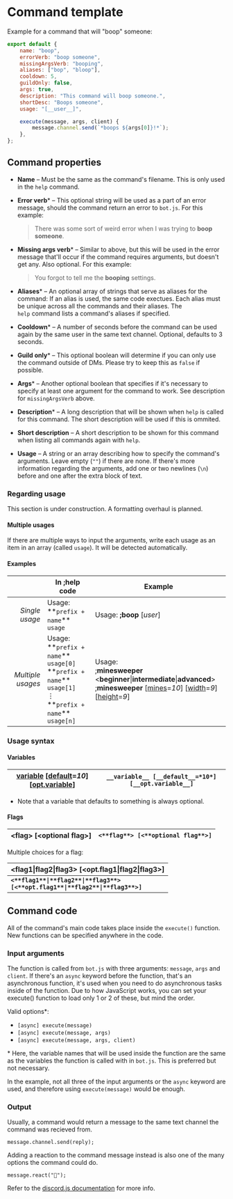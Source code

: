 # Command template

Example for a command that will "boop" someone:

```javascript
export default {
    name: "boop",
    errorVerb: "boop someone",
    missingArgsVerb: "booping",
    aliases: ["bop", "bloop"],
    cooldown: 5,
    guildOnly: false,
    args: true,
    description: "This command will boop someone.",
    shortDesc: "Boops someone",
    usage: "[__user__]",

    execute(message, args, client) {
        message.channel.send(`*boops ${args[0]}!*`);
    },
};
```

## Command properties

* **Name** – Must be the same as the command's filename. This is only used in the `help`&nbsp;command.

* **Error verb*** – This optional string will be used as a part of an error message, should the command return an error to&nbsp;`bot.js`. For this example:

  > There was some sort of weird error when I was trying to **boop someone**.

* **Missing args verb*** – Similar to above, but this will be used in the error message that'll occur if the command requires arguments, but doesn't get any. Also optional. For this example:

  > You forgot to tell me the **booping** settings.

* **Aliases*** – An optional array of strings that serve as aliases for the command: If an alias is used, the same code exectues. Each alias must be unique across all the commands and their aliases. The `help`&nbsp;command lists a command's aliases if specified.

* **Cooldown*** – A number of seconds before the command can be used again by the same user in the same text channel. Optional, defaults to 3 seconds.

* **Guild only*** – This optional boolean will determine if you can only use the command outside of DMs. Please try to keep this as&nbsp;`false` if possible.

* **Args*** – Another optional boolean that specifies if it's necessary to specify at least one argument for the command to work. See description for&nbsp;`missingArgsVerb` above.

* **Description*** – A long description that will be shown when `help`&nbsp;is called for this command. The short description will be used if this is ommited.

* **Short description** – A short description to be shown for this command when listing all commands again with `help`.

* **Usage** – A string or an array describing how to specify the command's arguments. Leave empty&nbsp;(`""`) if there are none. If there's more information regarding the arguments, add one or two newlines&nbsp;(`\n`) before and one after the extra block of text.

### Regarding usage

This section is under construction. A formatting overhaul is planned.

#### Multiple usages

If there are multiple ways to input the arguments, write each usage as an item in an array (called `usage`). It will be detected automatically.

#### Examples

  |                  |In ;help code                       |Example                    |
  |-----------------:|------------------------------------|---------------------------|
  |*Single usage*    |Usage: \*\*`prefix + name`\*\* `usage`  |Usage: **;boop** \[*user*\]|
  |*Multiple usages* |Usage:<br>\*\*`prefix + name`\*\* `usage[0]`<br>\*\*`prefix + name`\*\* `usage[1]`<br>⋮<br>\*\*`prefix + name`\*\* `usage[n]`|Usage:<br>;**minesweeper** \<**beginner**\|**intermediate**\|**advanced**\><br>;**minesweeper** \[<u>mines</u>=*10*\] \[<u>width</u>=*9*\] \[<u>height</u>=*9*\]|

### Usage syntax

#### Variables

|<u>variable</u> \[<u>default</u>=*10*\] \[<u>opt.variable</u>\]|`__variable__ [__default__=*10*] [__opt.variable__]`|
|--------------------------------------------------|------------------------------------------------|

* Note that a variable that defaults to something is always optional.

#### Flags

|\<**flag**\> \[\<**optional&nbsp;flag**\>\]|`<**flag**> [<**optional flag**>]`|
|-------------------------------------------|----------------------------------|

Multiple choices for a flag:

|\<**flag1**\|**flag2**\|**flag3**\> \[\<**opt.flag1**\|**flag2**\|**flag3**\>\]|
|-------------------------------------------------------------------------------|
**<code><\*\*flag1\*\*\|\*\*flag2\*\*\|\*\*flag3\*\*> [<\*\*opt.flag1\*\*\|\*\*flag2\*\*\|\*\*flag3\*\*>]</code>**|

## Command code

All of the command's main code takes place inside the `execute()`&nbsp;function. New functions can be specified anywhere in the code.

### Input arguments

The function is called from `bot.js` with three arguments: `message`, `args` and `client`. If there's an `async` keyword before the function, that's an asynchronous function, it's used when you need to do asynchronous tasks inside of the function. Due to how JavaScript works, you can set your execute()&nbsp;function to load only 1&nbsp;or 2 of these, but mind the order.

Valid options*:

* `[async] execute(message)`
* `[async] execute(message, args)`
* `[async] execute(message, args, client)`

\* Here, the variable names that will be used inside the function are the same as the variables the function is called with in `bot.js`. This is preferred but not necessary.

In the example, not all three of the input arguments or the `async` keyword are used, and therefore using `execute(message)` would be enough.

### Output

Usually, a command would return a message to the same text channel the command was recieved from.

`message.channel.send(reply);`

Adding a reaction to the command message instead is also one of the many options the command could do.

`message.react("🍪");`

Refer to the [discord.js documentation](https://discord.js.org/#/docs/main/stable/class/Message) for more info.
